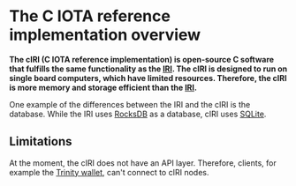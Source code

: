 # The C IOTA reference implementation overview

**The cIRI (C IOTA reference implementation) is open-source C software that fulfills the same functionality as the [IRI](root://node-software/0.1/iri/introduction/overview.md). The cIRI is designed to run on single board computers, which have limited resources. Therefore, the cIRI is more memory and storage efficient than the [IRI](root://node-software/0.1/iri/introduction/overview.md).**

One example of the differences between the IRI and the cIRI is the database. While the IRI uses [RocksDB](https://rocksdb.org/) as a database, cIRI uses [SQLite](https://sqlite.org/index.html).

## Limitations

At the moment, the cIRI does not have an API layer. Therefore, clients, for example the [Trinity wallet](root://wallets/0.1/trinity/0.1/introduction/overview.md), can't connect to cIRI nodes.
